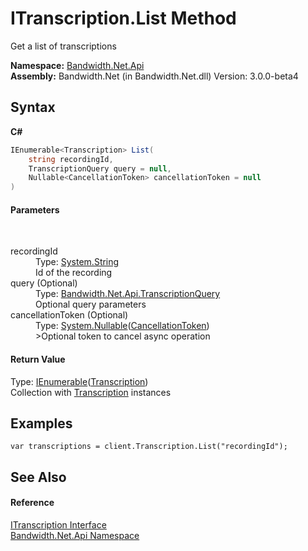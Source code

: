 ﻿# ITranscription.List Method 
 

Get a list of transcriptions

**Namespace:**&nbsp;<a href ="N_Bandwidth_Net_Api.md">Bandwidth.Net.Api</a><br />**Assembly:**&nbsp;Bandwidth.Net (in Bandwidth.Net.dll) Version: 3.0.0-beta4

## Syntax

**C#**<br />
``` C#
IEnumerable<Transcription> List(
	string recordingId,
	TranscriptionQuery query = null,
	Nullable<CancellationToken> cancellationToken = null
)
```


#### Parameters
&nbsp;<dl><dt>recordingId</dt><dd>Type: <a href="http://msdn2.microsoft.com/en-us/library/s1wwdcbf" target="_blank">System.String</a><br />Id of the recording</dd><dt>query (Optional)</dt><dd>Type: <a href ="T_Bandwidth_Net_Api_TranscriptionQuery.md">Bandwidth.Net.Api.TranscriptionQuery</a><br />Optional query parameters</dd><dt>cancellationToken (Optional)</dt><dd>Type: <a href="http://msdn2.microsoft.com/en-us/library/b3h38hb0" target="_blank">System.Nullable</a>(<a href="http://msdn2.microsoft.com/en-us/library/dd384802" target="_blank">CancellationToken</a>)<br />>Optional token to cancel async operation</dd></dl>

#### Return Value
Type: <a href="http://msdn2.microsoft.com/en-us/library/9eekhta0" target="_blank">IEnumerable</a>(<a href ="T_Bandwidth_Net_Api_Transcription.md">Transcription</a>)<br />Collection with <a href ="T_Bandwidth_Net_Api_Transcription.md">Transcription</a> instances

## Examples

```
var transcriptions = client.Transcription.List("recordingId");
```


## See Also


#### Reference
<a href ="T_Bandwidth_Net_Api_ITranscription.md">ITranscription Interface</a><br /><a href ="N_Bandwidth_Net_Api.md">Bandwidth.Net.Api Namespace</a><br />